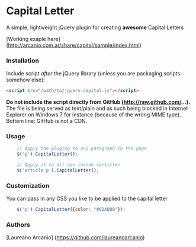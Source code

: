 Capital Letter
==============

A simple, lightweight jQuery plugin for creating **awesome** Capital Letters

[Working exaple here] (http://arcanio.com.ar/share/capital/sample/index.html)

### Installation

Include script *after* the jQuery library (unless you are packaging scripts somehow else):

```html
<script src="/path/to/jquery.capital.js"></script>
```

**Do not include the script directly from GitHub (http://raw.github.com/...).** The file is being served as text/plain and as such being blocked
in Internet Explorer on Windows 7 for instance (because of the wrong MIME type). Bottom line: GitHub is not a CDN.


### Usage

```javascript
	// Apply the pluging to any paragraph in the page
	$('p').CapitalLetter();

	// Apply it to all <p> inside <article>
	$('article p').CapitalLetter();
```

### Customization

You can pass in any CSS you like to be applied to the capital letter

```javascript
	$('p').CapitalLetter({color: "#02AD08"});
```

### Authors

[Laureano Arcanio] (https://github.com/laureanoarcanio)
